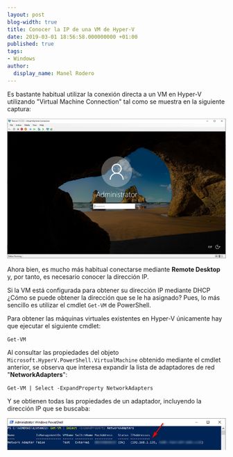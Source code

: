 ```yaml
---
layout: post
blog-width: true
title: Conocer la IP de una VM de Hyper-V
date: 2019-03-01 18:56:58.000000000 +01:00
published: true
tags:
- Windows
author:
  display_name: Manel Rodero
---
```


Es bastante habitual utilizar la conexión directa a un VM en Hyper-V utilizando "Virtual Machine Connection" tal como se muestra en la siguiente captura:

![Virtual Machine Connection][1]

Ahora bien, es mucho más habitual conectarse mediante **Remote Desktop** y, por tanto, es necesario conocer la dirección IP.

Si la VM está configurada para obtener su dirección IP mediante DHCP ¿Cómo se puede obtener la dirección que se le ha asignado? Pues, lo más sencillo es utilizar el cmdlet `Get-VM` de PowerShell.

Para obtener las máquinas virtuales existentes en Hyper-V únicamente hay que ejecutar el siguiente cmdlet:  

    Get-VM

Al consultar las propiedades del objeto `Microsoft.HyperV.PowerShell.VirtualMachine` obtenido mediante el cmdlet anterior, se observa que interesa expandir la lista de adaptadores de red "**NetworkAdapters**":
    
    Get-VM | Select -ExpandProperty NetworkAdapters

Y se obtienen todas las propiedades de un adaptador, incluyendo la dirección IP que se buscaba:

![Obtención de la dirección IP de una VM usando PowerShell][2]

[1]: /assets/img/blog/2019-03-01_image_1.png "Virtual Machine Connection"
[2]: /assets/img/blog/2019-03-01_image_2.png "Obtención de la dirección IP de una VM usando PowerShell"
